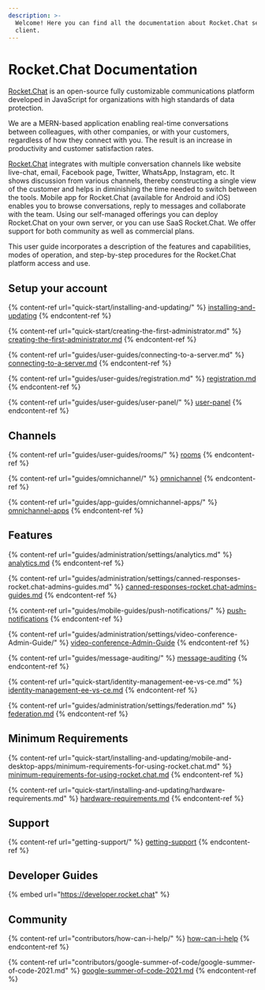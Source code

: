 ```yaml
---
description: >-
  Welcome! Here you can find all the documentation about Rocket.Chat server and
  client.
---
```


# Rocket.Chat Documentation

[Rocket.Chat](https://rocket.chat) is an open-source fully customizable communications platform developed in JavaScript for organizations with high standards of data protection.

We are a MERN-based application enabling real-time conversations between colleagues, with other companies, or with your customers, regardless of how they connect with you. The result is an increase in productivity and customer satisfaction rates.

[Rocket.Chat](https://rocket.chat) integrates with multiple conversation channels like website live-chat, email, Facebook page, Twitter, WhatsApp, Instagram, etc. It shows discussion from various channels, thereby constructing a single view of the customer and helps in diminishing the time needed to switch between the tools. Mobile app for Rocket.Chat (available for Android and iOS) enables you to browse conversations, reply to messages and collaborate with the team.  Using our self-managed offerings you can deploy Rocket.Chat on your own server, or you can use SaaS Rocket.Chat. We offer support for both community as well as commercial plans.

This user guide incorporates a description of the features and capabilities, modes of operation, and step-by-step procedures for the Rocket.Chat platform access and use.

## Setup your account

{% content-ref url="quick-start/installing-and-updating/" %}
[installing-and-updating](quick-start/installing-and-updating/)
{% endcontent-ref %}

{% content-ref url="quick-start/creating-the-first-administrator.md" %}
[creating-the-first-administrator.md](quick-start/creating-the-first-administrator.md)
{% endcontent-ref %}

{% content-ref url="guides/user-guides/connecting-to-a-server.md" %}
[connecting-to-a-server.md](guides/user-guides/connecting-to-a-server.md)
{% endcontent-ref %}

{% content-ref url="guides/user-guides/registration.md" %}
[registration.md](guides/user-guides/registration.md)
{% endcontent-ref %}

{% content-ref url="guides/user-guides/user-panel/" %}
[user-panel](guides/user-guides/user-panel/)
{% endcontent-ref %}

## Channels

{% content-ref url="guides/user-guides/rooms/" %}
[rooms](guides/user-guides/rooms/)
{% endcontent-ref %}

{% content-ref url="guides/omnichannel/" %}
[omnichannel](guides/omnichannel/)
{% endcontent-ref %}

{% content-ref url="guides/app-guides/omnichannel-apps/" %}
[omnichannel-apps](guides/app-guides/omnichannel-apps/)
{% endcontent-ref %}

## Features

{% content-ref url="guides/administration/settings/analytics.md" %}
[analytics.md](guides/administration/settings/analytics.md)
{% endcontent-ref %}

{% content-ref url="guides/administration/settings/canned-responses-rocket.chat-admins-guides.md" %}
[canned-responses-rocket.chat-admins-guides.md](guides/administration/settings/canned-responses-rocket.chat-admins-guides.md)
{% endcontent-ref %}

{% content-ref url="guides/mobile-guides/push-notifications/" %}
[push-notifications](guides/mobile-guides/push-notifications/)
{% endcontent-ref %}

{% content-ref url="guides/administration/settings/video-conference-Admin-Guide/" %}
[video-conference-Admin-Guide](guides/administration/settings/video-conference-Admin-Guide/)
{% endcontent-ref %}

{% content-ref url="guides/message-auditing/" %}
[message-auditing](guides/message-auditing/)
{% endcontent-ref %}

{% content-ref url="quick-start/identity-management-ee-vs-ce.md" %}
[identity-management-ee-vs-ce.md](quick-start/identity-management-ee-vs-ce.md)
{% endcontent-ref %}

{% content-ref url="guides/administration/settings/federation.md" %}
[federation.md](guides/administration/settings/federation.md)
{% endcontent-ref %}

## Minimum Requirements

{% content-ref url="quick-start/installing-and-updating/mobile-and-desktop-apps/minimum-requirements-for-using-rocket.chat.md" %}
[minimum-requirements-for-using-rocket.chat.md](quick-start/installing-and-updating/mobile-and-desktop-apps/minimum-requirements-for-using-rocket.chat.md)
{% endcontent-ref %}

{% content-ref url="quick-start/installing-and-updating/hardware-requirements.md" %}
[hardware-requirements.md](quick-start/installing-and-updating/hardware-requirements.md)
{% endcontent-ref %}

## Support

{% content-ref url="getting-support/" %}
[getting-support](getting-support/)
{% endcontent-ref %}

## Developer Guides

{% embed url="https://developer.rocket.chat" %}

## Community

{% content-ref url="contributors/how-can-i-help/" %}
[how-can-i-help](contributors/how-can-i-help/)
{% endcontent-ref %}

{% content-ref url="contributors/google-summer-of-code/google-summer-of-code-2021.md" %}
[google-summer-of-code-2021.md](contributors/google-summer-of-code/google-summer-of-code-2021.md)
{% endcontent-ref %}
